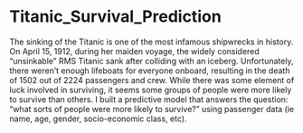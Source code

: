 # Titanic_Survival_Prediction

The sinking of the Titanic is one of the most infamous shipwrecks in history. On April 15, 1912, during her maiden voyage, the widely considered “unsinkable” RMS Titanic sank after colliding with an iceberg. Unfortunately, there weren’t enough lifeboats for everyone onboard, resulting in the death of 1502 out of 2224 passengers and crew. While there was some element of luck involved in surviving, it seems some groups of people were more likely to survive than others. I built a predictive model that answers the question: “what sorts of people were more likely to survive?” using passenger data (ie name, age, gender, socio-economic class, etc).
